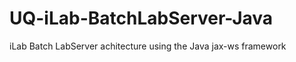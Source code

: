 UQ-iLab-BatchLabServer-Java
===========================

iLab Batch LabServer achitecture using the Java jax-ws framework
